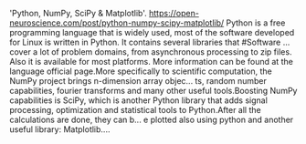 'Python, NumPy, SciPy & Matplotlib'. https://open-neuroscience.com/post/python-numpy-scipy-matplotlib/
Python is a free programming language that is widely used, most of the software developed for Linux is written in Python. It contains several libraries that #Software ...
 cover a lot of problem domains, from asynchronous processing to zip files. Also it is available for most platforms. More information can be found at the language official page.More specifically to scientific computation, the NumPy project brings n-dimension array objec...
ts, random number capabilities, fourier transforms and many other useful tools.Boosting NumPy capabilities is SciPy, which is another Python library that adds signal processing, optimization and statistical tools to Python.After all the calculations are done, they can b...
e plotted also using python and another useful library: Matplotlib....

